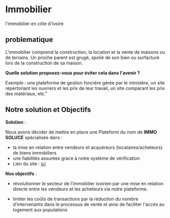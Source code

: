 # Immobilier

l'immobilier en côte d'ivoire

## problematique 

L'immobilier comprend la construction, la location et la vente de maisons ou de terrains.
Un proche parent est grugé, spolié de son bien ou surfacturé lors de la construction de sa maison.

**Quelle solution proposez-vous pour éviter cela dans l'avenir ?**

Exemple : une plateforme de gestion foncière gérée par le ministère, un site répertoriant les ouvriers et les prix de leur travail, un site comparant les prix des matériaux, etc."

## Notre solution et Objectifs

**Solution** : 

Nous avons décider de mettre en place une Plateform du nom de **IMMO SOLUCE** spécialisée dans :
* la mise en relation entre vendeurs et acquéreurs (locataires/acheteurs) de biens immobiliers
* une fiabilités assurées grace à notre système de vérification
* Lien du site : [ici](https://immo-soluce.web.app/)

**Nos objectifs** :

* révolutionner le secteur de l’immobilier ivoirien par une mise en relation directe entre les vendeurs et les acheteurs via notre plateforme.

* limiter les coûts de transactions par la réduction du nombre d’intervenants dans le processus de vente et ainsi de faciliter l'accès au logement aux populations

